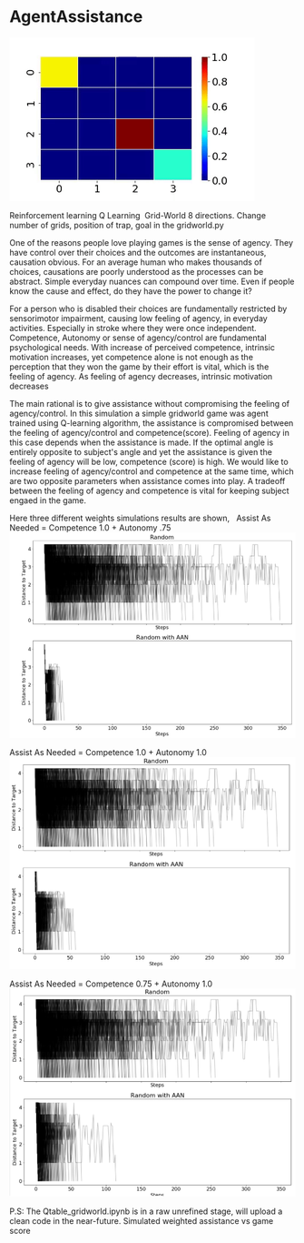 # AgentAssistance

![](Gridworld8direction.gif) 


Reinforcement learning Q Learning  Grid-World 8 directions.
Change number of grids, position of trap, goal in the gridworld.py

One of the reasons people love playing games is the sense of agency. They have control over their choices and the outcomes are instantaneous, causation obvious. For an average human who makes thousands of choices, causations are poorly understood as the processes can be abstract. Simple everyday nuances can compound over time. Even if people know the cause and effect, do they have the power to change it?

 For a person who is disabled their choices are fundamentally restricted by sensorimotor impairment, causing low feeling of agency, in everyday activities. Especially in stroke where they were once independent. Competence, Autonomy or sense of agency/control are fundamental psychological needs. With increase of perceived competence, intrinsic motivation increases, yet competence alone is not enough as the perception that they won the game by their effort is vital, which is the feeling of agency. As feeling of agency decreases, intrinsic motivation decreases

The main rational is to give assistance without compromising the feeling of agency/control. 
In this simulation a simple gridworld game was agent trained using Q-learning algorithm, the assistance is compromised between the feeling of agency/control and competence(score). Feeling of agency in this case depends when the assistance is made. If the optimal angle is entirely opposite to subject's angle and yet the assistance is given the feeling of agency will be low, competence (score) is high. We would like to increase feeling of agency/control and competence at the same time, which are two opposite parameters when assistance comes into play. A tradeoff between the feeling of agency and competence is vital for keeping subject engaed in the game. 


Here three different weights simulations results are shown,  
Assist As Needed = Competence 1.0 + Autonomy .75
![Alt text](100c75a.PNG?raw=true "Title")


Assist As Needed = Competence 1.0 + Autonomy 1.0
![Alt text](100c100a.PNG?raw=true "Title")


Assist As Needed = Competence 0.75 + Autonomy 1.0
![Alt text](75c100a.PNG?raw=true "Title")


P.S: The Qtable_gridworld.ipynb is in a raw unrefined stage, will upload a clean code in the near-future. 
Simulated weighted assistance vs game score 
